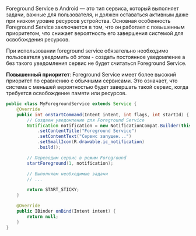 Foreground Service в Android — это тип сервиса, который выполняет задачи, важные для пользователя, и должен оставаться активным даже при низком уровне ресурсов устройства. Основная особенность Foreground Service заключается в том, что он работает с повышенным приоритетом, что снижает вероятность его завершения системой для освобождения ресурсов.

При использовании foreground service обязательно необходимо пользователя уведомить об этом - создать постоянное уведомление а без такого уведомления сервис не будет считаться Foreground Service.

**Повышенный приоритет**: Foreground Service имеет более высокий приоритет по сравнению с обычными сервисами. Это означает, что система с меньшей вероятностью будет завершать такой сервис, когда требуется освобождение памяти или ресурсов.

```Java
public class MyForegroundService extends Service {
    @Override
    public int onStartCommand(Intent intent, int flags, int startId) {
        // Создаем уведомление для Foreground Service
        Notification notification = new NotificationCompat.Builder(this, CHANNEL_ID)
            .setContentTitle("Foreground Service")
            .setContentText("Сервис запущен...")
            .setSmallIcon(R.drawable.ic_notification)
            .build();

        // Переводим сервис в режим Foreground
        startForeground(1, notification);

        // Выполняем необходимые задачи
        // ...

        return START_STICKY;
    }

    @Override
    public IBinder onBind(Intent intent) {
        return null;
    }
}
```